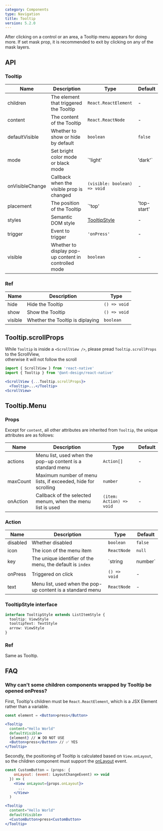 ```yaml
---
category: Components
type: Navigation
title: Tooltip
version: 5.2.0
---
```


After clicking on a control or an area, a Tooltip menu appears for doing more.
If set mask prop, it is recommended to exit by clicking on any of the mask layers.

## API

### Tooltip

| Name | Description | Type | Default |
| --- | --- | --- | --- |
| children | The element that triggered the Tooltip | `React.ReactElement` | - |
| content | The content of the Tooltip | `React.ReactNode` | - |
| defaultVisible | Whether to show or hide by default | `boolean` | `false` |
| mode | Set bright color mode or black mode | `'light' | 'dark'` | `'light'` |
| onVisibleChange | Callback when the visible prop is changed | `(visible: boolean) => void` | - |
| placement | The position of the Tooltip | `'top' | 'top-start' | 'top-end' | 'right' | 'right-start' | 'right-end' | 'bottom' | 'bottom-start' | 'bottom-end' | 'left' | 'left-start' | 'left-end'` | `'top'` |
| styles | Semantic DOM style | [TooltipStyle](#tooltipstyle-interface) | - |
| trigger | Event to trigger | `'onPress'` | - |
| visible | Whether to display pop-up content in controlled mode | `boolean` | - |

### Ref

| Name    | Description                      | Type         |
| ------- | -------------------------------- | ------------ |
| hide    | Hide the Tooltip                 | `() => void` |
| show    | Show the Tooltip                 | `() => void` |
| visible | Whether the Tooltip is diplaying | `boolean`    |

## Tooltip.scrollProps

While `Tooltip` is inside a `<ScrollView />`, please pread `Tooltip.scrollProps` to the ScrollView,
<br/>
otherwise it will not follow the scroll

```jsx
import { ScrollView } from 'react-native'
import { Tooltip } from '@ant-design/react-native'

<ScrollView {...Tooltip.scrollProps}>
  <Tooltip>...</Tooltip>
<ScrollView>
```

## Tooltip.Menu

### Props

Except for `content`, all other attributes are inherited from `Tooltip`, the unique attributes are as follows:

| Name | Description | Type | Default |
| --- | --- | --- | --- |
| actions | Menu list, used when the pop-up content is a standard menu | `Action[]` | - |
| maxCount | Maximum number of menu lists, if exceeded, hide for scrolling | `number` | - |
| onAction | Callback of the selected menum, when the menu list is used | `(item: Action) => void` | - |

### Action

| Name | Description | Type | Default |
| --- | --- | --- | --- |
| disabled | Whether disabled | `boolean` | `false` |
| icon | The icon of the menu item | `ReactNode` | `null` |
| key | The unique identifier of the menu, the default is `index` | `string | number` | `actions` array's `index` |
| onPress | Triggered on click | `() => void` | - |
| text | Menu list, used when the pop-up content is a standard menu | `ReactNode` | - |

### TooltipStyle interface

```typescript
interface TooltipStyle extends ListItemStyle {
  tooltip: ViewStyle
  tooltipText: TextStyle
  arrow: ViewStyle
}
```

### Ref

Same as Tooltip.

## FAQ

### Why can't some children components wrapped by Tooltip be opened onPress?

First, Tooltip's children must be `React.ReactElement`, which is a JSX Element rather than a variable.

```jsx
const element = <Button>press</Button>

<Tooltip
  content="Hello World"
  defaultVisible>
  {element} // ❌ DO NOT USE       
  <Button>press</Button> // ✅ YES
</Tooltip>
```
Secondly, the positioning of Tooltip is calculated based on `View.onLayout`, so the children component must support the [onLayout](https://reactnative.dev/docs/view#onlayout) event.

```jsx
const CustomButton = (props: {
    onLayout: (event: LayoutChangeEvent) => void
  }) => (
    <View onLayout={props.onLayout}>
      ...
    </View>
  )

<Tooltip
  content="Hello World"
  defaultVisible>
  <CustomButton>press<CustomButton>
</Tooltip>
```